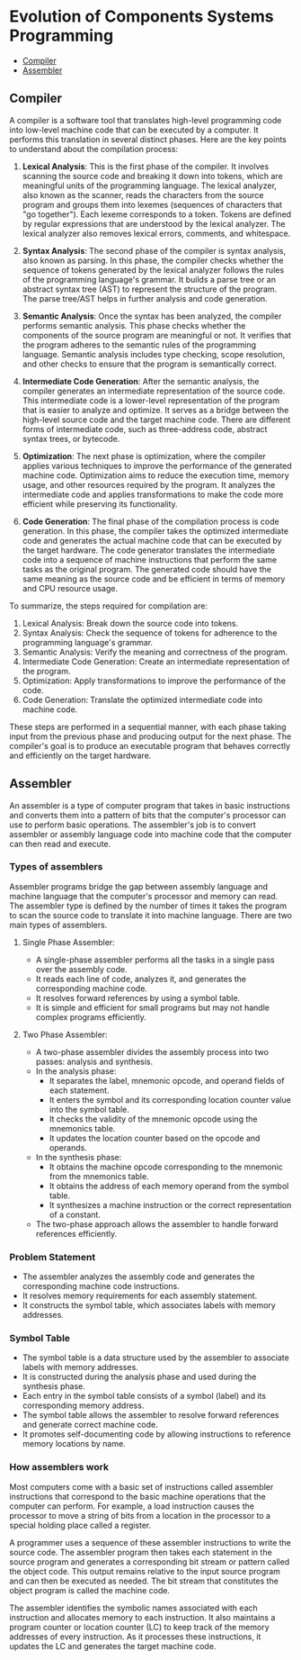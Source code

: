 # Evolution of Components Systems Programming

- [Compiler](https://github.com/iamharshdabas/notes/blob/master/spsa/unit-1.md#compiler)
- [Assembler](https://github.com/iamharshdabas/notes/blob/master/spsa/unit-1.md#assembler)

## Compiler

A compiler is a software tool that translates high-level programming code into low-level machine code that can be executed by a computer. It performs this translation in several distinct phases. Here are the key points to understand about the compilation process:

1. **Lexical Analysis**: This is the first phase of the compiler. It involves scanning the source code and breaking it down into tokens, which are meaningful units of the programming language. The lexical analyzer, also known as the scanner, reads the characters from the source program and groups them into lexemes (sequences of characters that "go together"). Each lexeme corresponds to a token. Tokens are defined by regular expressions that are understood by the lexical analyzer. The lexical analyzer also removes lexical errors, comments, and whitespace.

2. **Syntax Analysis**: The second phase of the compiler is syntax analysis, also known as parsing. In this phase, the compiler checks whether the sequence of tokens generated by the lexical analyzer follows the rules of the programming language's grammar. It builds a parse tree or an abstract syntax tree (AST) to represent the structure of the program. The parse tree/AST helps in further analysis and code generation.

3. **Semantic Analysis**: Once the syntax has been analyzed, the compiler performs semantic analysis. This phase checks whether the components of the source program are meaningful or not. It verifies that the program adheres to the semantic rules of the programming language. Semantic analysis includes type checking, scope resolution, and other checks to ensure that the program is semantically correct.

4. **Intermediate Code Generation**: After the semantic analysis, the compiler generates an intermediate representation of the source code. This intermediate code is a lower-level representation of the program that is easier to analyze and optimize. It serves as a bridge between the high-level source code and the target machine code. There are different forms of intermediate code, such as three-address code, abstract syntax trees, or bytecode.

5. **Optimization**: The next phase is optimization, where the compiler applies various techniques to improve the performance of the generated machine code. Optimization aims to reduce the execution time, memory usage, and other resources required by the program. It analyzes the intermediate code and applies transformations to make the code more efficient while preserving its functionality.

6. **Code Generation**: The final phase of the compilation process is code generation. In this phase, the compiler takes the optimized intermediate code and generates the actual machine code that can be executed by the target hardware. The code generator translates the intermediate code into a sequence of machine instructions that perform the same tasks as the original program. The generated code should have the same meaning as the source code and be efficient in terms of memory and CPU resource usage.

To summarize, the steps required for compilation are:

1. Lexical Analysis: Break down the source code into tokens.
2. Syntax Analysis: Check the sequence of tokens for adherence to the programming language's grammar.
3. Semantic Analysis: Verify the meaning and correctness of the program.
4. Intermediate Code Generation: Create an intermediate representation of the program.
5. Optimization: Apply transformations to improve the performance of the code.
6. Code Generation: Translate the optimized intermediate code into machine code.

These steps are performed in a sequential manner, with each phase taking input from the previous phase and producing output for the next phase. The compiler's goal is to produce an executable program that behaves correctly and efficiently on the target hardware.

## Assembler

An assembler is a type of computer program that takes in basic instructions and converts them into a pattern of bits that the computer's processor can use to perform basic operations. The assembler's job is to convert assembler or assembly language code into machine code that the computer can then read and execute.

### Types of assemblers

Assembler programs bridge the gap between assembly language and machine language that the computer's processor and memory can read. The assembler type is defined by the number of times it takes the program to scan the source code to translate it into machine language. There are two main types of assemblers.

1. Single Phase Assembler:

   - A single-phase assembler performs all the tasks in a single pass over the assembly code.
   - It reads each line of code, analyzes it, and generates the corresponding machine code.
   - It resolves forward references by using a symbol table.
   - It is simple and efficient for small programs but may not handle complex programs efficiently.

2. Two Phase Assembler:

   - A two-phase assembler divides the assembly process into two passes: analysis and synthesis.
   - In the analysis phase:
     - It separates the label, mnemonic opcode, and operand fields of each statement.
     - It enters the symbol and its corresponding location counter value into the symbol table.
     - It checks the validity of the mnemonic opcode using the mnemonics table.
     - It updates the location counter based on the opcode and operands.
   - In the synthesis phase:
     - It obtains the machine opcode corresponding to the mnemonic from the mnemonics table.
     - It obtains the address of each memory operand from the symbol table.
     - It synthesizes a machine instruction or the correct representation of a constant.
   - The two-phase approach allows the assembler to handle forward references efficiently.

### Problem Statement

- The assembler analyzes the assembly code and generates the corresponding machine code instructions.
- It resolves memory requirements for each assembly statement.
- It constructs the symbol table, which associates labels with memory addresses.

### Symbol Table

- The symbol table is a data structure used by the assembler to associate labels with memory addresses.
- It is constructed during the analysis phase and used during the synthesis phase.
- Each entry in the symbol table consists of a symbol (label) and its corresponding memory address.
- The symbol table allows the assembler to resolve forward references and generate correct machine code.
- It promotes self-documenting code by allowing instructions to reference memory locations by name.

### How assemblers work

Most computers come with a basic set of instructions called assembler instructions that correspond to the basic machine operations that the computer can perform. For example, a load instruction causes the processor to move a string of bits from a location in the processor to a special holding place called a register.

A programmer uses a sequence of these assembler instructions to write the source code. The assembler program then takes each statement in the source program and generates a corresponding bit stream or pattern called the object code. This output remains relative to the input source program and can then be executed as needed. The bit stream that constitutes the object program is called the machine code.

The assembler identifies the symbolic names associated with each instruction and allocates memory to each instruction. It also maintains a program counter or location counter (LC) to keep track of the memory addresses of every instruction. As it processes these instructions, it updates the LC and generates the target machine code.
